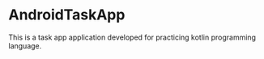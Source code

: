 # AndroidTaskApp
This is a task app application developed for practicing kotlin programming language.
